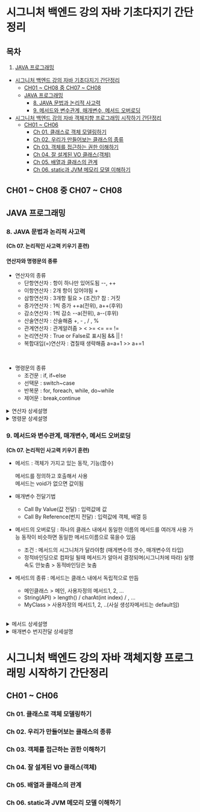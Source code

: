 시그니처 백엔드 강의 자바 기초다지기 간단정리
===

## 목차

1. [JAVA 프로그래밍](#java-프로그래밍)
- [시그니처 백엔드 강의 자바 기초다지기 간단정리](#-------------------------)
  * [CH01 ~ CH08 중 CH07 ~ CH08](#ch01---ch08---ch07---ch08)
  * [JAVA 프로그래밍](#java------)
    + [8. JAVA 문법과 논리적 사고력](#8-java------------)
    + [9. 메서드와 변수관계, 매개변수, 메서드 오버로딩](#9--------------------------)
- [시그니처 백엔드 강의 자바 객체지향 프로그래밍 시작하기 간단정리](#-----------------------------------)
  * [CH01 ~ CH06](#ch01---ch06)
    + [Ch 01. 클래스로 객체 모델링하기](#ch-01--------------)
    + [Ch 02. 우리가 만들어보는 클래스의 종류](#ch-02------------------)
    + [Ch 03. 객체를 접근하는 권한 이해하기](#ch-03-----------------)
    + [Ch 04. 잘 설계된 VO 클래스(객체)](#ch-04-------vo--------)
    + [Ch 05. 배열과 클래스의 관계](#ch-05------------)
    + [Ch 06. static과 JVM 메모리 모델 이해하기](#ch-06-static--jvm------------)





CH01 ~ CH08 중 CH07 ~ CH08
---
## JAVA 프로그래밍

### 8. JAVA 문법과 논리적 사고력 
__(Ch 07. 논리적인 사고력 키우기 훈련)__   

#### 연산자와 명령문의 종류
- 연산자의 종류   
  - 단항연산자 : 항이 하나만 있어도됨 --, ++ 
  - 이항연산자 : 2개 항이 있어야됨 + 
  - 삼항연산자 : 3개항 필요 > (조건)? 참 : 거짓
  - 증가연산자 : 1씩 증가 ++a(전위), a++(후위)
  - 감소연산자 : 1씩 감소 --a(전위), a--(후위)
  - 산술연산자 : 산술해줌 +, - , / , %
  - 관계연산자 : 관계알려줌 > < >= <= == !=
  - 논리연산자 : True or False로 표시됨 && || !
  - 복합대입(=)연산자 : 겹칠때 생략해줌 a=a+1 >> a+=1
<br>

- 명령문의 종류
  - 조건문 : if, if~else
  - 선택문 : switch~case
  - 반복문 : for, foreach, while, do~while
  - 제어문 : break,continue


<details>
<summary>
  연산자 상세설명
</summary>  <br>
  
1. 증가, 감소, 삼항연산자
   -

 - 증가연산자 : ++ (1씩 증가)
      - ++a(전위),a++(후위)
 - 감소연산자 : -- (1씩 감소)
      - --a(전위),b--(후위)
  <br>
  
> 전위 : 1 증가/감소 후 a값 사용  
> 후위 : a값 사용 후 1증가/감소

``` java
int x=10;
System.out.print(--x); //출력 : 9  x값 : 9
System.out.print(x--); //출력 : 9  x값 : 8
System.out.print(x--); //출력 : 8  x값 : 7
System.out.print(x); //출력 : 7  x값 : 7
```
   - 삼항 연산자 : (조건식) ? A : B
       - 조건식이 true 인경우 A출력
       - 조건식이 false 인경우 B출력
     <br>
  ``` java
int a=5;
int b=6;
int minValue = (a<b ? a : b) // 값은 a
```
<br>

 
2. 산술, 대입 연산자
   -

  - 산술 연산자 : + - /(몫) %(나머지)
     - / : 몫
     - % : 나머지
> 정수 예시 11/4=2  
> 실수 예시 11.0/4.0=2.75  
 <br>

> 정수 예시 11%4=3  
> 실수 예시 11.0%4.0=오류 (나머지는 실수는 안됨)


|연산의 형태|결과|예시|
|:--:|:--:|:--:|
|정수형과 정수형|정수형|5/2 > 2|
|실수형과 실수형|실수형|5.0/2.0 > 2.0|
|정수형과 실수형|실수형|5.0/2 > 2.0|

  - 복합 대입(=)연산자
> 변수(L-Value)=수식(R-Value)  
> a = c; > a에 c값을 넣는다  
> a = a+1; > a에 a+1을 넣는다.

|복합 대입연산자|풀어쓰기|
|:--:|:--:|
|a+=b|a=a+b|
|a-=b|a=a-b|
|a*=b|a=a*b|
|a/=b|a=a/b|
|a%=b|a=a%b|
<br>

 
3. 관계, 논리 연산자
   -

  - 관계(비교)연산자

  : 왼쪽과 오른쪽의 대소관계 비교, 연산의 결과는 true 아니면 false

|관계연산자|해석|
|:--:|:--:|
|a==b|a와 b가 같은가|
|a!=b|a와 b가 다른가|
|a<b|a가 b보다 작은가|
|a=<b|a가 b보다 작거나 같은가|
|a>b|a가 b보다 큰가|
|a>=b|a가 b보다 크거나 같은가|

 - 논리연산자 : 결과는 true 아니면 false

|논리 연산자|의미|해석|
|:--:|:--:|:--:|
|!a|not| true 면 false, false 면 ture 로 바꿈|
|a && b| and | a,b 가 둘다 참이면 참, 아니면 거짓|
|a 바바 b | or | a,b 중 하나라도 참이면 참, 아니면 거짓|

> a||b

```java
int x=1, y=0;
System.out.println(!(x>0)); // false
System.out.println(x<0||y>=0); // true
```
</details>

<details>
<summary>
  명령문 상세설명
</summary> 
    <br>
  
1. if문
   -

  - 단순 if문 : 조건식이 참이면 중괄호로 둘러쌓인 블록 안의 문자들 실행  
    `if(조건식){ 문장1; 문장2;}`
  - 블럭 if문 : if~else 문 : 조건식 참이면 중괄호 , 거짓이면 else문 블록  
    `if(조건식){ 문장1; }else{문장2;}`
  - 다중 if문 : if 가 아니면 다음 중괄호 조건식 참이면 중괄호 아니면 다음조건식..
    `if(조건식1){ 문장1; }elseif(조건식2){문장2;}elseif(조건식3){문장3;} ...... else{문장n;}`
  - 중첩 if문 : if문 안에 if문
    <br>
  
2. switch-case 문
   -

</details>

### 9. 메서드와 변수관계, 매개변수, 메서드 오버로딩 
__(Ch 07. 논리적인 사고력 키우기 훈련)__   

* 메서드
  : 객체가 가지고 있는 동작, 기능(함수)

  메서드를 정의하고 호출해서 사용  
  메서드는 void가 없으면 값이됨

* 매개변수 전달기법  
    - Call By Value(값 전달) : 입력값에 값
    - Call By Reference(번지 전달) : 입력값에 객체, 배열 등

* 메서드의 오버로딩
  : 하나의 클래스 내에서 동일한 이름의 메서드를 여러개 사용 가능
  동작이 비슷하면 동일한 메서드이름으로 묶을수 있음
    - 조건 : 메서드의 시그니처가 달라야함 (매게변수의 갯수, 매개변수의 타입)
    - 정적바인딩으로 컴파일 될때 메서드가 알아서 결정되며(시그니처에 따라) 실행속도 안늦춤 > 동적바인딩은 늦춤

* 메서드의 종류
  : 메서드는 클래스 내에서 독립적으로 만듬
    - 메인클래스 > 메인, 사용자정의 메서드1, 2, ...
    - String(API) > length() / charAt(int index) / , ...
    - MyClass > 사용자정의 메서드1, 2, ..(사실 생성자메서드는 default임)
  
<br>

<details>
<summary>
  메서드 상세설명  
</summary> 

<br>


> 반복적인 동일작업을 만듬
> 객체가 가지고 있는 메서드를 통해 데이터를 주고받으며 상호작용  
> (클래스로 객체정의 후 클래스 안에 메서드를 만듬)  
> 메서드는 크게 API에서 제공해주는 메서드와 사용자 정의 메서드  
> public int 메서드(){} > return으로 정수값이되고  
> public String 메서드(){} > return으로 문자열이 됨

```java
public int add(int x, int y){
// int x, int y를 매개변수라고 함 , 타입과 갯수를 맞춰야함
int z=x+y;
return z;
}
```

이런경우 add는 두 정수를 더해주는 메서드  
add(정수,정수); 로 호출가능  
` a = add(2,3);`  
이런식이면 a는 5

특징으로는 return값은 무조건 1개이며, return값이 없으면 void를 사용함  
'public void blabla(){
}'

</details>
<details>
<summary>
  매개변수 번지전달 상세설명  
</summary> 
  <br>
```java
int[] x={1,2,3,4,5}
add(x); //호출

  public int add(int[]a){
  int sum=0;
  for(int i=0;a.length;i++){
  sum+=a[i];
  }
  return sun;
  }
```
</details>
<details>
<summary>
  메서드의 오버로딩 상세설명
</summary>

  <br>

```java
public int add(int a, int b){
  int sum=a+b;
  return sum;
}

public float add(float a,float b){
  float sum=a+b;
  return sum;
}
public int add(int a,int b,int c){
  int sum=a+b+c;
  return sum;
}

```
> 정적 바인딩 형태로 'public int add_int_int(int a,int b){}'
> 이런형태로 저장되어 입력된 매개변수에 따라 알아서 분류하여 속도 안늦춤

</details>

시그니처 백엔드 강의 자바 객체지향 프로그래밍 시작하기 간단정리
===

CH01 ~ CH06
---
### Ch 01. 클래스로 객체 모델링하기
### Ch 02. 우리가 만들어보는 클래스의 종류
### Ch 03. 객체를 접근하는 권한 이해하기
### Ch 04. 잘 설계된 VO 클래스(객체)
### Ch 05. 배열과 클래스의 관계
### Ch 06. static과 JVM 메모리 모델 이해하기

